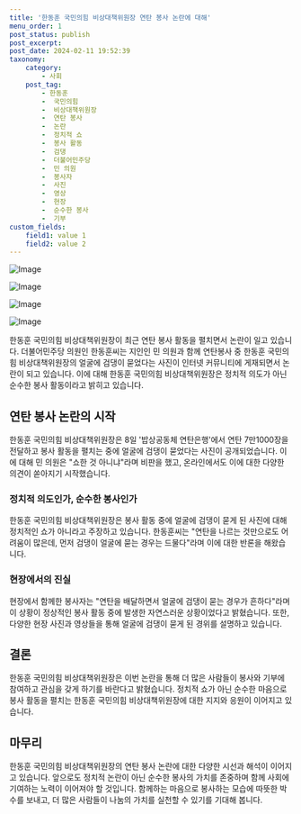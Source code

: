 ```yaml
---
title: '한동훈 국민의힘 비상대책위원장 연탄 봉사 논란에 대해'
menu_order: 1
post_status: publish
post_excerpt: 
post_date: 2024-02-11 19:52:39
taxonomy:
    category:
        - 사회
    post_tag:
        - 한동훈
        -  국민의힘
        -  비상대책위원장
        -  연탄 봉사
        -  논란
        -  정치적 쇼
        -  봉사 활동
        -  검댕
        -  더불어민주당
        -  민 의원
        -  봉사자
        -  사진
        -  영상
        -  현장
        -  순수한 봉사
        -  기부
custom_fields:
    field1: value 1
    field2: value 2
---
```


![Image](https://imgnews.pstatic.net/image/023/2024/02/10/0003816052_001_20240210193801071.jpg?type=w647)

![Image](https://imgnews.pstatic.net/image/023/2024/02/10/0003816052_002_20240210193801115.jpg?type=w647)

![Image](https://imgnews.pstatic.net/image/023/2024/02/10/0003816052_003_20240210193801182.jpg?type=w647)

![Image](https://imgnews.pstatic.net/image/023/2024/02/10/0003816052_004_20240210193801209.gif?type=w647)

한동훈 국민의힘 비상대책위원장이 최근 연탄 봉사 활동을 펼치면서 논란이 일고 있습니다. 더불어민주당 의원인 한동훈씨는 지인인 민 의원과 함께 연탄봉사 중 한동훈 국민의힘 비상대책위원장의 얼굴에 검댕이 묻었다는 사진이 인터넷 커뮤니티에 게재되면서 논란이 되고 있습니다. 이에 대해 한동훈 국민의힘 비상대책위원장은 정치적 의도가 아닌 순수한 봉사 활동이라고 밝히고 있습니다.
## 연탄 봉사 논란의 시작
한동훈 국민의힘 비상대책위원장은 8일 '밥상공동체 연탄은행'에서 연탄 7만1000장을 전달하고 봉사 활동을 펼치는 중에 얼굴에 검댕이 묻었다는 사진이 공개되었습니다. 이에 대해 민 의원은 "쇼한 것 아니냐"라며 비판을 했고, 온라인에서도 이에 대한 다양한 의견이 쏟아지기 시작했습니다.
### 정치적 의도인가, 순수한 봉사인가
한동훈 국민의힘 비상대책위원장은 봉사 활동 중에 얼굴에 검댕이 묻게 된 사진에 대해 정치적인 쇼가 아니라고 주장하고 있습니다. 한동훈씨는 "연탄을 나르는 것만으로도 어려움이 많은데, 먼저 검댕이 얼굴에 묻는 경우는 드물다"라며 이에 대한 반론을 해왔습니다.
### 현장에서의 진실
현장에서 함께한 봉사자는 "연탄을 배달하면서 얼굴에 검댕이 묻는 경우가 흔하다"라며 이 상황이 정상적인 봉사 활동 중에 발생한 자연스러운 상황이었다고 밝혔습니다. 또한, 다양한 현장 사진과 영상들을 통해 얼굴에 검댕이 묻게 된 경위를 설명하고 있습니다.
## 결론
한동훈 국민의힘 비상대책위원장은 이번 논란을 통해 더 많은 사람들이 봉사와 기부에 참여하고 관심을 갖게 하기를 바란다고 밝혔습니다. 정치적 쇼가 아닌 순수한 마음으로 봉사 활동을 펼치는 한동훈 국민의힘 비상대책위원장에 대한 지지와 응원이 이어지고 있습니다.
## 마무리
한동훈 국민의힘 비상대책위원장의 연탄 봉사 논란에 대한 다양한 시선과 해석이 이어지고 있습니다. 앞으로도 정치적 논란이 아닌 순수한 봉사의 가치를 존중하며 함께 사회에 기여하는 노력이 이어져야 할 것입니다. 함께하는 마음으로 봉사하는 모습에 따뜻한 박수를 보내고, 더 많은 사람들이 나눔의 가치를 실천할 수 있기를 기대해 봅니다.
